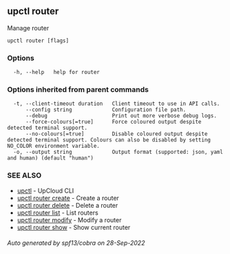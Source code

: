 ## upctl router

Manage router

```
upctl router [flags]
```

### Options

```
  -h, --help   help for router
```

### Options inherited from parent commands

```
  -t, --client-timeout duration   Client timeout to use in API calls.
      --config string             Configuration file path.
      --debug                     Print out more verbose debug logs.
      --force-colours[=true]      Force coloured output despite detected terminal support.
      --no-colours[=true]         Disable coloured output despite detected terminal support. Colours can also be disabled by setting NO_COLOR environment variable.
  -o, --output string             Output format (supported: json, yaml and human) (default "human")
```

### SEE ALSO

* [upctl](upctl.md)	 - UpCloud CLI
* [upctl router create](upctl_router_create.md)	 - Create a router
* [upctl router delete](upctl_router_delete.md)	 - Delete a router
* [upctl router list](upctl_router_list.md)	 - List routers
* [upctl router modify](upctl_router_modify.md)	 - Modify a router
* [upctl router show](upctl_router_show.md)	 - Show current router

###### Auto generated by spf13/cobra on 28-Sep-2022
